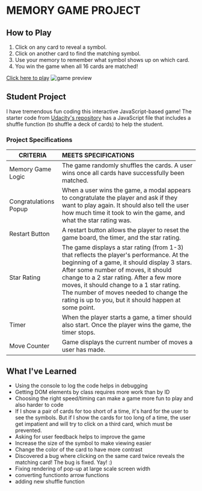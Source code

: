 # MEMORY GAME PROJECT

## How to Play

1. Click on any card to reveal a symbol.
2. Click on another card to find the matching symbol.
3. Use your memory to remember what symbol shows up on which card.
4. You win the game when all 16 cards are matched!

[Click here to play](https://mahmedtony73.github.io/memorygame/)
![game preview](https://github.com/mahmedtony73/memorygame/blob/gh-pages/img/game2.png "game preview")

## Student Project

I have tremendous fun coding this interactive JavaScript-based game! The starter code from [Udacity's repository](https://github.com/udacity/fend-project-memory-game) has a JavaScript file that includes a shuffle function (to shuffle a deck of cards) to help the student.

### Project Specifications

| CRITERIA | MEETS SPECIFICATIONS
|---|:---
| Memory Game Logic | The game randomly shuffles the cards. A user wins once all cards have successfully been matched.
| Congratulations Popup | When a user wins the game, a modal appears to congratulate the player and ask if they want to play again. It should also tell the user how much time it took to win the game, and what the star rating was.
| Restart Button | A restart button allows the player to reset the game board, the timer, and the star rating.
| Star Rating | The game displays a star rating (from 1-3) that reflects the player's performance. At the beginning of a game, it should display 3 stars. After some number of moves, it should change to a 2 star rating. After a few more moves, it should change to a 1 star rating. The number of moves needed to change the rating is up to you, but it should happen at some point.
| Timer | When the player starts a game, a timer should also start. Once the player wins the game, the timer stops.
| Move Counter | Game displays the current number of moves a user has made.

## What I've Learned

- Using the console to log the code helps in debugging
- Getting DOM elements by class requires more work than by ID
- Choosing the right speed/timing can make a game more fun to play and also harder to code
- If I show a pair of cards for too short of a time, it's hard for the user to see the symbols. But if I show the cards for too long of a time, the user get impatient and will try to click on a third card, which must be prevented.
- Asking for user feedback helps to improve the game
- Increase the size of the symbol to make viewing easier
- Change the color of the card to have more contrast
- Discovered a bug where clicking on the same card twice reveals the matching card! The bug is fixed. Yay! :)
- Fixing rendering of pop-up at large scale screen width
- converting functionto arrow functions
- adding new shuffle function